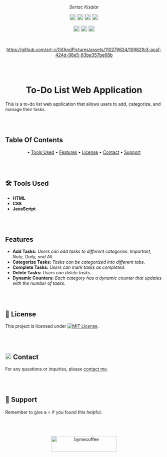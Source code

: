 
<!----------------------------------{ Title }------------------------------->
<br>
<div align = center>       
         
*Sertac Kisalar*

</div>

<!----------------------------------{ Logos }------------------------------->
<p align="center">
       <img alt="Github" 
       src="https://img.shields.io/badge/-E7D37F?style=social&logo=github&label=srt-c&color=538392&link=https%3A%2F%2Fgithub.com%2Fsrt-c" height="20"> 
       <img alt="CodePen"
       src="https://img.shields.io/badge/CodePen-1A2130?style=plastic&logo=codepen&link=https%3A%2F%2Fcodepen.io%2Fsrtcode" height="20">
       <img alt="Buy Me a Coffee" 
       src="https://img.shields.io/badge/Buy%20Me%20A%20Coffee-%23ffdd00?style=plastic&logo=buymeacoffee&logoColor=1A2130&link=https%3A%2F%2Fbuymeacoffee.com%2Fsrtcode" height="20">
       <img alt="Mail" 
        src="https://img.shields.io/badge/Send%20Mail-FDFFE2?style=plastic&logo=gmail&logoColor=EEEEEE&labelColor=EE4E4E&link=mailto%3Asertackisalar.me%40gmail.com" height="20">
</p>

<!----------------------------------{ Techs }------------------------------->
<p align="center">
       <img alt="HTML" src="https://img.shields.io/badge/HTML-%23E34F26?style=plastic&logo=html5&logoColor=%23fff" height="20">
       <img alt="CSS" src="https://img.shields.io/badge/CSS-%231572B6?style=plastic&logo=css3&logoColor=%23fff" height="20">
       <img alt="JS" src="https://img.shields.io/badge/JavaScript-%23323330?style=plastic&logo=javascript&logoColor=%23F7DF1E" height="20">
</p>


<br>

<!----------------------------------{ Gif }------------------------------->
<div align = center>

https://github.com/srt-c/GifAndPictures/assets/110279624/10982fb3-acaf-424d-98e5-83be357be68b 

</div>

<br>
<br>

<!----------------------------------{ Project Title }------------------------------->

<div align = center>       
         
# To-Do List Web Application

</div>

This is a to-do list web application that allows users to add, categorize, and manage their tasks.


<br>
<br>

<!----------------------------------{ Contents }------------------------------->

## Table Of Contents

<p align="center">
•
  <a href="#toolsUsed">Tools Used</a> •
  <a href="#features">Features</a> •
  <a href="#license">License</a> •
  <a href="#contact">Contact</a> •
  <a href="#support">Support</a> 

</p>

<br>
<br>


## 🛠 Tools Used

- **HTML**
- **CSS**
- **JavaScript**

<br>
<br>


<!----------------------------------{ Features }------------------------------->

## Features

- **Add Tasks:** *Users can add tasks to different categories: Important, Note, Daily, and All.*
- **Categorize Tasks:** *Tasks can be categorized into different tabs.*
- **Complete Tasks:** *Users can mark tasks as completed.*
- **Delete Tasks:** *Users can delete tasks.*
- **Dynamic Counters:** *Each category has a dynamic counter that updates with the number of tasks.*


<br>
<br>
<!----------------------------------{ Tools }------------------------------->




<!----------------------------------{ License }------------------------------->
## 📝 License

This project is licensed under [![MIT License](https://img.shields.io/badge/License-MIT-green.svg)](https://github.com/srt-c/TodoList?tab=MIT-1-ov-file).


<br>
<br>

<!----------------------------------{ Contact }------------------------------->

##  <img src="https://camo.githubusercontent.com/870d765b5c096038f097185a0ffa08df4011c0491b8039f3a7d5eeebf4d82c7e/68747470733a2f2f6d656469612e67697068792e636f6d2f6d656469612f57556c706c634d704f43456d5447427442572f67697068792e676966" data-canonical-src="https://media.giphy.com/media/WUlplcMpOCEmTGBtBW/giphy.gif" style="max-width: 100%; display: inline-block;" data-target="animated-image.originalImage" height="20" width="20" > Contact

For any questions or inquiries, please [contact me](mailto:sertackisalar.me@gmail.com).

<br>
<br>

<!----------------------------------{ Support }------------------------------->
      
## 🤝 Support

Remember to give a ⭐ if you found this helpful.

<br>
<br>

<p align="center">
       <a href="https://www.buymeacoffee.com/srtcode"> 
       <img src="https://cdn.buymeacoffee.com/buttons/v2/default-yellow.png" height="50" width="210" alt="bymecoffee" /></a>
</p>
<br>
<br>





